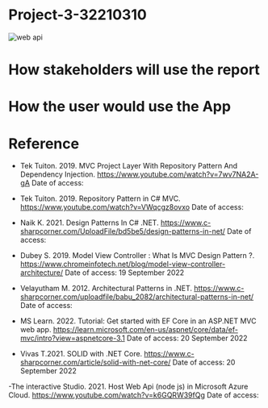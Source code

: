 # Project-3-32210310

![web api](https://user-images.githubusercontent.com/38375869/191209969-74caa68e-3ed2-4ee1-bd25-fd5d98a7b6ff.gif)


# How stakeholders will use the report

# How the user would use the App

# Reference
- Tek Tuiton. 2019. MVC Project Layer With Repository Pattern And Dependency Injection. https://www.youtube.com/watch?v=7wv7NA2A-gA Date of access:

- Tek Tuiton. 2019. Repository Pattern in C# MVC. https://www.youtube.com/watch?v=VWqcgz8ovxo Date of access: 

- Naik K. 2021. Design Patterns In C# .NET. https://www.c-sharpcorner.com/UploadFile/bd5be5/design-patterns-in-net/ Date of access: 

- Dubey S. 2019. Model View Controller : What Is MVC Design Pattern ?. https://www.chromeinfotech.net/blog/model-view-controller-architecture/ Date of access: 19 September 2022

- Velayutham M. 2012. Architectural Patterns in .NET. https://www.c-sharpcorner.com/uploadfile/babu_2082/architectural-patterns-in-net/ Date of access: 

- MS Learn. 2022. Tutorial: Get started with EF Core in an ASP.NET MVC web app. https://learn.microsoft.com/en-us/aspnet/core/data/ef-mvc/intro?view=aspnetcore-3.1 Date of access: 20 September 2022

- Vivas T.2021. SOLID with .NET Core. https://www.c-sharpcorner.com/article/solid-with-net-core/ Date of access: 20 September 2022

-The interactive Studio. 2021. Host Web Api (node js) in Microsoft Azure Cloud. https://www.youtube.com/watch?v=k6GQRW39fQg Date of access: 
